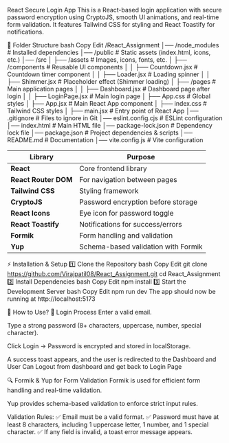 React Secure Login App
This is a React-based login application with secure password encryption using CryptoJS, smooth UI animations, and real-time form validation. It features Tailwind CSS for styling and React Toastify for notifications.

📂 Folder Structure
bash
Copy
Edit
/React_Assignment
│── /node_modules    # Installed dependencies
│── /public          # Static assets (index.html, icons, etc.)
│── /src
│   ├── /assets      # Images, icons, fonts, etc.
│   ├── /components  # Reusable UI components
│   │   ├── Countdown.jsx  # Countdown timer component
│   │   ├── Loader.jsx     # Loading spinner
│   │   ├── Shimmer.jsx    # Placeholder effect (Shimmer loading)
│   ├── /pages       # Main application pages
│   │   ├── Dashboard.jsx  # Dashboard page after login
│   │   ├── LoginPage.jsx  # Main login page
│   ├── App.css      # Global styles
│   ├── App.jsx      # Main React App component
│   ├── index.css    # Tailwind CSS styles
│   ├── main.jsx     # Entry point of React App
│── .gitignore       # Files to ignore in Git
│── eslint.config.cjs  # ESLint configuration
│── index.html       # Main HTML file
│── package-lock.json  # Dependency lock file
│── package.json     # Project dependencies & scripts
│── README.md        # Documentation
│── vite.config.js   # Vite configuration

| Library             | Purpose |
|--------------------|---------|
| **React** | Core frontend library |
| **React Router DOM** | For navigation between pages |
| **Tailwind CSS** | Styling framework |
| **CryptoJS** | Password encryption before storage |
| **React Icons** | Eye icon for password toggle |
| **React Toastify** | Notifications for success/errors |
| **Formik** | Form handling and validation |
| **Yup** | Schema-based validation with Formik |

⚡ Installation & Setup
1️⃣ Clone the Repository
bash
Copy
Edit
git clone https://github.com/Virajpatil08/React_Assignment.git
cd React_Assignment
2️⃣ Install Dependencies
bash
Copy
Edit
npm install
3️⃣ Start the Development Server
bash
Copy
Edit
npm run dev
The app should now be running at http://localhost:5173

📝 How to Use?
🔐 Login Process
Enter a valid email.

Type a strong password (8+ characters, uppercase, number, special character).

Click Login → Password is encrypted and stored in localStorage.

A success toast appears, and the user is redirected to the Dashboard and User Can Logout from dashboard and get back to Login Page 

🔍 Formik & Yup for Form Validation
Formik is used for efficient form handling and real-time validation.

Yup provides schema-based validation to enforce strict input rules.

Validation Rules:
✅ Email must be a valid format.
✅ Password must have at least 8 characters, including 1 uppercase letter, 1 number, and 1 special character.
✅ If any field is invalid, a toast error message appears.